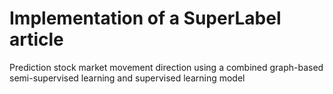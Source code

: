 # Implementation of a SuperLabel article

Prediction stock market movement direction using a combined graph-based semi-supervised learning and supervised learning model
